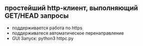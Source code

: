 ## простейший http-клиент, выполняющий GET/HEAD запросы
+ поддерживается работа по https
+ поддерживатеся автоматическое перенаправление
+ GUI
Запуск: python3 httpc.py

